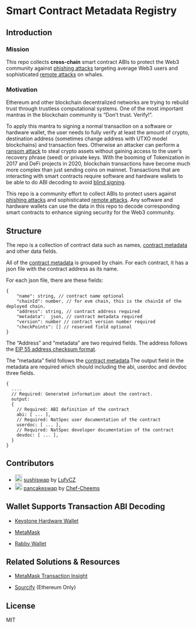 #  Smart Contract Metadata Registry

## Introduction

### Mission
This repo collects **cross-chain** smart contract ABIs to protect the Web3 community against [phishing attacks](https://coinmarketcap.com/alexandria/article/phishing-attack-hits-two-major-defi-protocols-users-told-to-stay-away) targeting average Web3 users and sophisticated [remote attacks](https://medium.com/@hugh_karp/nxm-hack-update-72c5c017b48) on whales.

### Motivation
Ethereum and other blockchain decentralized networks are trying to rebuild trust through trustless computational systems. One of the most important mantras in the blockchain community is “Don’t trust. Verify!”.

To apply this mantra to signing a normal transaction on a software or hardware wallet, the user needs to fully verify at least the amount of crypto, destination address (sometimes change address with UTXO model blockchains) and transaction fees. Otherwise an attacker can perform a [ransom attack](https://thecharlatan.ch/Ransom-Coldcard/) to steal crypto assets without gaining access to the user’s recovery phrase (seed) or private keys.
With the booming of Tokenization in 2017 and DeFi projects in 2020, blockchain transactions have become much more complex than just sending coins on mainnet. Transactions that are interacting with smart contracts require software and hardware wallets to be able to do ABI decoding to avoid [blind signing](https://blog.keyst.one/blind-signing-a-security-black-hole-for-the-ethereum-community-13f909b848b6).

This repo is a community effort to collect ABIs to protect users against [phishing attacks](https://coinmarketcap.com/alexandria/article/phishing-attack-hits-two-major-defi-protocols-users-told-to-stay-away) and sophisticated [remote attacks](https://medium.com/@hugh_karp/nxm-hack-update-72c5c017b48). Any software and hardware wallets can use the data in this repo to decode corresponding smart contracts to enhance signing security for the Web3 community.

## Structure
The repo is a collection of contract data such as names, [contract metadata](https://docs.soliditylang.org/en/v0.8.6/metadata.html) and other data fields.

All of the [contract metadata](https://docs.soliditylang.org/en/v0.8.6/metadata.html) is grouped by chain. For each contract, it has a json file with  the contract address as its name.

For each json file, there are these fields:

```
{
    "name": string, // contract name optional
    "chainId": number, // for evm chain, this is the chainId of the deployed chain.
    "address": string, // contract address required
    "metadata":  json, // contract metadata required
    "version": number // contract version number required
    "checkPoints": [] // reserved field optional
}
```
The “Address” and “metadata” are two required fields. The address follows the [EIP 55 address checksum format](https://github.com/ethereum/EIPs/issues/55).

The “metadata” field follows the [contract metadata](https://docs.soliditylang.org/en/v0.8.6/metadata.html).The output field in the metadata are required which should including the abi, userdoc and devdoc three fields. 

```
{
  ....
  // Required: Generated information about the contract.
  output:
  {
    // Required: ABI definition of the contract
    abi: [ ... ],
    // Required: NatSpec user documentation of the contract
    userdoc: [ ... ],
    // Required: NatSpec developer documentation of the contract
    devdoc: [ ... ],
  }
}

```

## Contributors
- <img src="https://www.sushi.com/_next/static/media/logo.d019d88b.png" width="20"/> [sushiswap](https://www.sushi.com/) by [LufyCZ](https://github.com/LufyCZ)
- <img src="https://pancakeswap.finance/images/tokens/0x0E09FaBB73Bd3Ade0a17ECC321fD13a19e81cE82.png" width="20"/> [pancakeswap](https://www.sushi.com/) by [Chef-Cheems](https://github.com/Chef-Cheems) 




## Wallet Supports Transaction ABI Decoding
- [Keystone Hardware Wallet](https://support.keyst.one/advanced-features/decode-defi-transactions)

- [MetaMask](https://metamask.zendesk.com/hc/en-us/articles/4412543412123)

- [Rabby Wallet](https://medium.com/@rabby_io/rabby-release-announcement-564406988e2b)  

## Related Solutions & Resources
- [MetaMask Transaction Insight](https://metamask.zendesk.com/hc/en-us/articles/4412543412123) 

- [Sourcify](https://sourcify.dev/) (Ethereum Only)

## License
MIT
